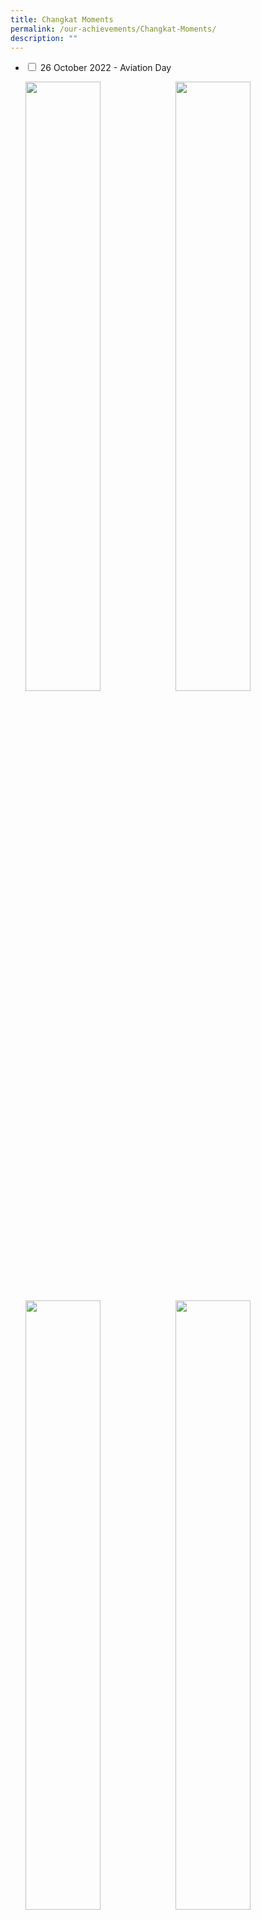 ```yaml
---
title: Changkat Moments
permalink: /our-achievements/Changkat-Moments/
description: ""
---
```

<ul class="jekyllcodex_accordion">
<li><input id="accordion1" type="checkbox">
<label for="accordion1">26 October 2022 - Aviation Day</label>
<div>
<p><img style="width:50%;float:left" src="/images/Changkat%20Moment/ad01.jpg"><img style="width:50%;float:left" src="/images/Changkat%20Moment/ad02.jpg"><img style="width:50%;float:left" src="/images/Changkat%20Moment/ad03.jpg"><img style="width:50%;float:left" src="/images/Changkat%20Moment/ad04.jpg"><img></p>
</div></li>

<li><input id="accordion2" type="checkbox">
<label for="accordion2">21 October 2022 - Deepavali Celebration</label>
<div>
<p><img style="width:50%;float:left" src="/images/Changkat%20Moment/DC3.jpg"><img style="width:50%;float:left" src="/images/Changkat%20Moment/DC4.jpg"><img style="width:50%;float:left" src="/images/Changkat%20Moment/dc1.jpg"><img style="width:50%;float:left" src="/images/Changkat%20Moment/dc2.jpg"><img></p>
</div></li>

<li><input id="accordion3" type="checkbox">
<label for="accordion3">31 August 2022 - Teacher's Day Celebration</label>
<div>
<p><img style="width:50%;float:left" src="/images/Changkat%20Moment/TD202201.jpg"><img style="width:50%;float:left" src="/images/Changkat%20Moment/TD202202.jpg"><img style="width:50%;float:left" src="/images/Changkat%20Moment/TD202203.jpg"><img style="width:50%;float:left" src="/images/Changkat%20Moment/TD202204.jpg"><img></p>
</div></li>
	
<li><input id="accordion4" type="checkbox">
<label for="accordion4">9 Aug - National Day Observance Ceremony 2022</label>
<div>
<p><img style="width:50%;float:left" src="/images/Changkat%20Moment/ND202201.jpg"><img style="width:50%;float:left" src="/images/Changkat%20Moment/ND202202.jpg"><img style="width:50%;float:left" src="/images/Changkat%20Moment/ND202203.jpg"><img style="width:50%;float:left" src="/images/Changkat%20Moment/ND202204.jpg"><img></p>
</div></li>

<li><input id="accordion5" type="checkbox">
<label for="accordion5">8 August 2022 - National Day Celebration</label>
<div>
<p><img style="width:50%;float:left" src="/images/Changkat%20Moment/NDC202201.jpg"><img style="width:50%;float:left" src="/images/Changkat%20Moment/NDC202202.jpg"><img style="width:50%;float:left" src="/images/Changkat%20Moment/NDC202203.jpg"><img style="width:50%;float:left" src="/images/Changkat%20Moment/NDC202204.jpg"><img></p>
</div></li>

<li><input id="accordion6" type="checkbox">
<label for="accordion6">18 July 2022 - Racial Harmony Day</label>
<div>
<p><img style="width:50%;float:left" src="/images/Changkat%20Moment/RHD202201.jpg"><img style="width:50%;float:left" src="/images/Changkat%20Moment/RHD202202.jpg"><img style="width:50%;float:left" src="/images/Changkat%20Moment/RHD202203.jpg"><img style="width:50%;float:left" src="/images/Changkat%20Moment/RHD202204.jpg"><img></p>
</div></li>
				 
<li><input id="accordion7" type="checkbox">
<label for="accordion7">1 June 2022 - Aircraft Structure Repair Workshop</label>
<div>
<p><img style="width:50%;float:left" src="/images/Changkat%20Moment/ASRW202201.jpg"><img style="width:50%;float:left" src="/images/Changkat%20Moment/ASRW202202.jpg"><img style="width:50%;float:left" src="/images/Changkat%20Moment/ASRW202203.jpg"><img style="width:50%;float:left" src="/images/Changkat%20Moment/ASRW202204.jpg"></p>
</div></li>

<li><input id="accordion8" type="checkbox">
<label for="accordion8">14 February 2022 - Total Defence Day</label>
<div>
<p><img style="width:50%;float:left" src="/images/Total%20Defence%20Pix%202.jpeg"><img style="width:50%" src="/images/Total%20Defence%20pix%203.jpeg"><img style="width:50%;float:left" src="/images/Total%20Defence%20Pix%201.png"><img style="width:50%" src="/images/Total%20Defence%20Pix%204.jpeg"></p>		
</div></li>

<li><input id="accordion9" type="checkbox">
<label for="accordion9">31 January 2022 - CNY Celebration</label>
<div>			
<p><img style="width:50%;float:left" src="/images/CNY%20Pix%203.jpeg"><img style="width:50%" src="/images/CNY%20Pix%201.jpg"><img style="width:50%;float:left" src="/images/CNY%20Pix%202.jpeg"><img style="width:50%" src="/images/CNY%20Pix%204.jpeg"></p>
</div></li>

<li><input id="accordion10" type="checkbox">
<label for="accordion10">4 January 2022 - &nbsp;Kickstart 2022</label>
<div>
<p><img style="width:50%;float:left" src="/images/IMG_1957.jpeg"><img style="width:50%" src="/images/IMG_1898.jpeg"><img style="width:50%;float:left" src="/images/IMG_1887.jpeg"><img style="width:50%" src="/images/IMG_1913.jpeg"></p>
</div></li>

<li><input id="accordion11" type="checkbox">
<label for="accordion11">28 October 2021 – Deepavali celebration </label>
<div>
<p><img style="width:50%;float:left" src="/images/Deepavali%201.jpeg"><img style="width:50%" src="/images/Deepavali%202.jpeg"><img style="width:50%;float:left" src="/images/Deepavali%203.jpeg"><img style="width:50%" src="/images/Deepavali%204.jpeg"></p>				
</div></li>

<li><input id="accordion12" type="checkbox">
<label for="accordion12">2 September 2021 - Teacher's Day Celebration</label>
<div><p><img style="width:50%;float:left" src="/images/DSC04440.jpeg"><img style="width:50%" src="/images/DSC04456.jpeg"><img style="width:50%;float:left" src="/images/DSC04462.jpeg"><img style="width:50%" src="/images/DSC04475.jpeg"></p>
</div></li>

<li><input id="accordion13" type="checkbox">
<label for="accordion13">29 October 2021 – Changkateer featured in RIA 89.7fm&nbsp;</label>
<div><p><img style="width:50%" src="/images/RIA%20897FM.jpg"></p>
</div></li>

<li><input id="accordion14" type="checkbox">
<label for="accordion14">6 August 2021 – National Day Celebrations</label>
<div>
<p><img style="width:50%;float:left" src="/images/DSC04425.jpeg"><img style="width:50%" src="/images/DSC04433.jpeg"><img style="width:50%;float:left" src="/images/DSC04423.jpeg"><img style="width:50%" src="/images/IMG_1420.jpeg"></p>	
</div></li>

<li><input id="accordion15" type="checkbox">
<label for="accordion15">21 July 2021 – Racial Harmony Day</label>
<div><p><img style="width:50%;float:left" src="/images/RHD1.jpeg"><img style="width:50%" src="/images/RHD2.jpeg"></p>
</div></li><li>

<input id="accordion16" type="checkbox">
<label for="accordion16">6 August 2021 – National Day Celebrations</label>
<div><p>content</p></div></li>

<li><input id="accordion17" type="checkbox">
<label for="accordion17">1 July 2021 - NCC Day</label>
<div><p>The NCC Day is observed on 1 July 2021 which coincides with Singapore Armed Forces (SAF) Day. The event commemorates the founding of the SAF on 1 July.<br>Congratulations to the following cadets from our school who will be receiving the Outstanding Cadet Award:<br>Master Sergeant Alfred Seetoh Xiao An from the NCC Air Boys<br>Master Sergeant Nur Natasha Binte Mohamed Riduwan from the NCC Air Girls</p>
<p><img style="width:50%;float:left" src="/images/Alfred%20Seeto.jpeg"><img style="width:50%" src="/images/Nur%20Natasha.jpeg"><img style="width:50%;float:left" src="/images/IMG_1184.jpeg"><img style="width:50%" src="/images/IMG_1185.jpeg"></p>
</div></li>

<li><input id="accordion18" type="checkbox">
<label for="accordion18">16 February 2021 - Total Defence Day</label>
<div>
<p>Changkateers commemorating Total Defence Week through games and insightful sharing sessions</p>
<p><img style="width:50%;float:left" src="/images/TDD2021-1.jpeg"><img style="width:50%" src="/images/TDD2021-2.jpeg"><img style="width:50%;float:left" src="/images/TDD2021-3.jpeg"><img style="width:50%" src="/images/TDD2021-4.jpeg"><img style="width:50%;float:left" src="/images/TDD2021-5.jpeg"></p>
</div></li>

<li><input id="accordion19" type="checkbox">
<label for="accordion19">11 February 2021 - Chinese New Year Celebration</label>
<div><p>Changkateers ushering in the Year of the Ox. 牛年大吉!</p>
<p><img style="width:33%;float:left" src="/images/DSC_0444.jpeg"><img style="width:33%;float:left" src="/images/DSC_0477.jpeg"><img style="width:33%" src="/images/DSC_0536.jpeg"><img style="width:50%" src="/images/IMG_0130.jpeg"></p>
</div></li>

<li><input id="accordion20" type="checkbox">
<label for="accordion20">8 February 2021- Mother Tongue Fortnight</label>
<div><p>Changkateers having fun at the various activity booth.</p>
<p><img style="width:50%;float:left" src="/images/IMG_0503.jpeg"><img style="width:50%;float:left" src="/images/IMG_0515.jpeg"><img style="width:50%;float:left" src="/images/IMG_0555.jpeg"><img style="width:50%" src="/images/IMG_0519.jpeg"></p>	
</div></li>

<li><input id="accordion21" type="checkbox">
<label for="accordion21">4 January - Kickstart ! Programme</label>
<div><p>Our Secondary one students getting to know their classmates better through various activities.</p>
<p><img style="width:50%;float:left" src="/images/1.jpeg"><img style="width:50%" src="/images/2.jpeg"><img style="width:50%;float:left" src="/images/3.jpeg"><img style="width:50%" src="/images/4.jpeg"></p>
<p>Secondary 3 students enjoying their time in Camp Courage.</p>
<p><img style="width:50%;float:left" src="/images/5.jpeg"><img style="width:50%" src="/images/6.jpeg"><img style="width:50%;float:left" src="/images/7.jpeg"><img style="width:50%" src="/images/8.jpeg"></p></div></li>
</ul>
